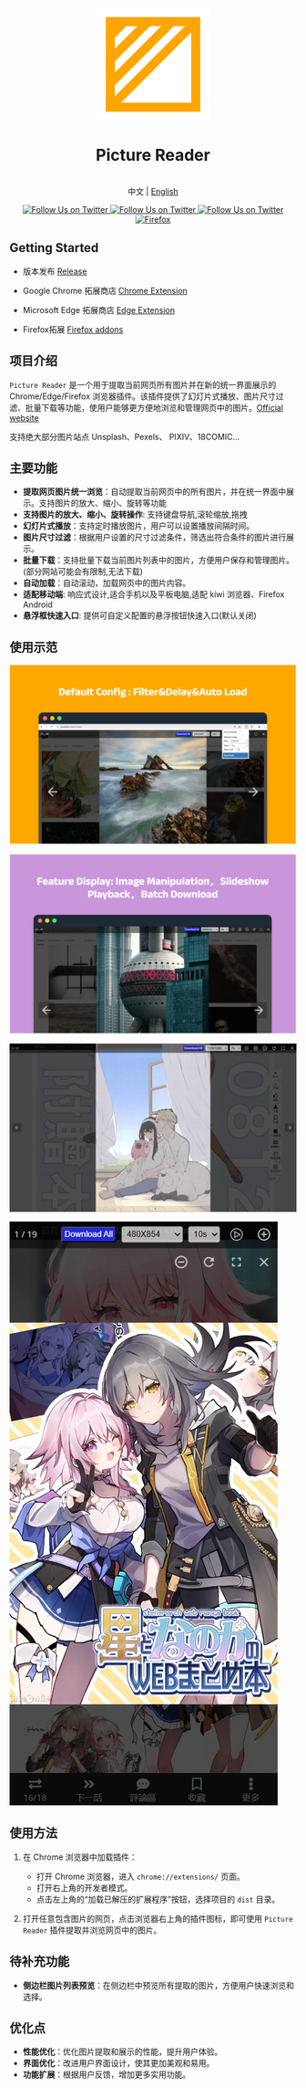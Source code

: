 <p align="center">
  <a href="https://github.com/kakuuuu/picture-reader">
    <img src="./images/logo.svg" alt="Picture Reader - Unleash Read Experience" width="200">
  </a>
  <br>
  <h1 align="center">Picture Reader</h1>
  <p align="center">
    <br> 中文 | <a href="README.md">English</a>
   </p>
  <p align="center">
  <a href="https://github.com/kakuuuu/picture-reader/releases">
    <img alt="Follow Us on Twitter" src="https://img.shields.io/github/v/release/kakuuuu/picture-reader" />
  </a>
  <a href="https://chromewebstore.google.com/detail/picture-reader/beljcmkgfgeegijofiokcoalfbappfen">
    <img alt="Follow Us on Twitter" src="https://img.shields.io/chrome-web-store/v/beljcmkgfgeegijofiokcoalfbappfen?style=flat&logo=chromewebstore&logoColor=white&color=%2334A853" />
  </a>
  <a href="https://microsoftedge.microsoft.com/addons/detail/picture-reader/ejbbhhcdffiocibipjepabjbpejplooh">
    <img alt="Follow Us on Twitter" src="https://img.shields.io/chrome-web-store/v/beljcmkgfgeegijofiokcoalfbappfen?style=flat&label=Microsoft Edge Store&logoColor=white&color=%239254de" />
  </a>
  <a href="https://addons.mozilla.org/firefox/addon/picture-reader/">
    <img alt="Firefox" src="https://img.shields.io/amo/v/picture-reader?style=flat&label=Firefox Store&logoColor=white&color=%23fec13a" />
  </a>
  </p>
</p>

## Getting Started

- 版本发布 [Release](https://github.com/kakuuuu/picture-reader/releases)

- Google Chrome 拓展商店 [Chrome Extension](https://chromewebstore.google.com/detail/picture-reader/beljcmkgfgeegijofiokcoalfbappfen)

- Microsoft Edge 拓展商店 [Edge Extension](https://microsoftedge.microsoft.com/addons/detail/picture-reader/ejbbhhcdffiocibipjepabjbpejplooh)

- Firefox拓展  [Firefox addons](https://addons.mozilla.org/firefox/addon/picture-reader/)

## 项目介绍

`Picture Reader` 是一个用于提取当前网页所有图片并在新的统一界面展示的 Chrome/Edge/Firefox 浏览器插件。该插件提供了幻灯片式播放、图片尺寸过滤、批量下载等功能，使用户能够更方便地浏览和管理网页中的图片。[Official website](https://picture-reader-web.vercel.app/)

支持绝大部分图片站点 Unsplash、Pexels、 PIXIV、18COMIC...

## 主要功能

- **提取网页图片统一浏览**：自动提取当前网页中的所有图片，并在统一界面中展示。支持图片的放大、缩小、旋转等功能
- **支持图片的放大、缩小、旋转操作**: 支持键盘导航,滚轮缩放,拖拽
- **幻灯片式播放**：支持定时播放图片，用户可以设置播放间隔时间。
- **图片尺寸过滤**：根据用户设置的尺寸过滤条件，筛选出符合条件的图片进行展示。
- **批量下载**：支持批量下载当前图片列表中的图片，方便用户保存和管理图片。 (部分网站可能会有限制,无法下载)
- **自动加载**：自动滚动，加载网页中的图片内容。
- **适配移动端**: 响应式设计,适合手机以及平板电脑,适配 kiwi 浏览器、Firefox Android
- **悬浮框快速入口**: 提供可自定义配置的悬浮按钮快速入口(默认关闭)

## 使用示范

![示例1](./images/example1.png)

![示例2](./images/example2.jpg)

![示例3](./images/example3.jpg)

![示例4](./images/example4.png)

## 使用方法

1. 在 Chrome 浏览器中加载插件：

   - 打开 Chrome 浏览器，进入 `chrome://extensions/` 页面。
   - 打开右上角的开发者模式。
   - 点击左上角的“加载已解压的扩展程序”按钮，选择项目的 `dist` 目录。

2. 打开任意包含图片的网页，点击浏览器右上角的插件图标，即可使用 `Picture Reader` 插件提取并浏览网页中的图片。

## 待补充功能

- **侧边栏图片列表预览**：在侧边栏中预览所有提取的图片，方便用户快速浏览和选择。

## 优化点

- **性能优化**：优化图片提取和展示的性能，提升用户体验。
- **界面优化**：改进用户界面设计，使其更加美观和易用。
- **功能扩展**：根据用户反馈，增加更多实用功能。
